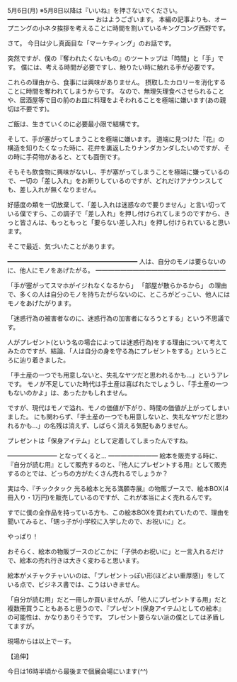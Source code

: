 5月6日(月) ※5月8日以降は『いいね』を押さないでください。
━━━━━━━━━━━━━━
おはようございます。
本編の記事よりも、オープニングの小ネタ挨拶を考えることに時間を割いているキングコング西野です。

さて。
今日は少し真面目な「マーケティング」のお話です。

突然ですが、僕の『奪われたくないもの』のツートップは「時間」と「手」です。
僕には、考える時間が必要ですし、触りたい時に触れる手が必要です。

これらの理由から、食事には興味がありません。
摂取したカロリーを消化することに時間を奪われてしまうからです。
なので、無理矢理食べさせられることや、居酒屋等で目の前のお皿に料理をよそわれることを極端に嫌います(あの親切は不要です)。

ご飯は、生きていくのに必要最小限で結構です。

そして、手が塞がってしまうことを極端に嫌います。
道端に見つけた『花』の構造を知りたくなった時に、花弁を裏返したりナンダカンダしたいのですが、その時に手荷物があると、とても面倒です。

そもそも飲食物に興味がないし、手が塞がってしまうことを極端に嫌っているので、一切の「差し入れ」をお断りしているのですが、どれだけアナウンスしても、差し入れが無くなりません。

好感度の類を一切放棄して、「差し入れは迷惑なので要りません」と言い切っている僕ですら、この調子で「差し入れ」を押し付けられてしまうのですから、きっと皆さんは、もっともっと「要らない差し入れ」を押し付けられていると思います。

そこで最近、気づいたことがあります。

━━━━━━━━━━━━━━━━━━━━━
人は、自分のモノは要らないのに、他人にモノをあげたがる。
━━━━━━━━━━━━━━━━━━━━━

「手が塞がってスマホがイジれなくなるから」
「部屋が散らかるから」
の理由で、多くの人は自分のモノを持ちたがらないのに、ところがどっこい、他人にはモノをあげたがります。

「迷惑行為の被害者なのに、迷惑行為の加害者になろうとする」という不思議です。

人がプレゼント(という名の場合によっては迷惑行為)をする理由について考えてみたのですが、結論、「人は自分の身を守る為にプレゼントをする」というところに辿り着きました。

「手土産の一つでも用意しないと、失礼なヤツだと思われるかも…」というアレです。
モノが不足していた時代は手土産は喜ばれたでしょうし、「手土産の一つもないのかよ」は、あったかもしれません。

ですが、現代はモノで溢れ、モノの価値が下がり、時間の価値が上がってしまいました。
にも関わらず、「手土産の一つでも用意しないと、失礼なヤツだと思われるかも…」の名残は消えず、しばらく消える気配もありません。

プレゼントは「保身アイテム」として定着してしまったんですね。

━━━━━━━━
となってくると…
━━━━━━━━
絵本を販売する時に、『自分が読む用』として販売するのと、『他人にプレゼントする用』として販売するのとでは、どっちの方がたくさん売れるでしょうか？

実は今、『チックタック 光る絵本と光る満願寺展』の物販ブースで、絵本BOX(4冊入り・1万円)を販売しているのですが、これが本当によく売れるんです。

すでに僕の全作品を持っている方も、この絵本BOXを買われていたので、理由を聞いてみると、「甥っ子が小学校に入学したので、お祝いに」と。

やっぱり！

おそらく、絵本の物販ブースのどこかに「子供のお祝いに」と一言入れるだけで、絵本の売れ行きは大きく変わると思います。

絵本がメチャクチャいいのは、「プレゼントっぽい形(ほどよい重厚感)」をしている点で、ビジネス書では、こうはいきません。

「自分が読む用」だと一冊しか買いませんが、「他人にプレゼントする用」だと複数冊買うこともあると思うので、『プレゼント(保身アイテム)としての絵本』の可能性は、かなりありそうです。
プレゼント要らない派の僕としては矛盾してますが。

現場からは以上でーす。

【追伸】

今日は16時半頃から最後まで個展会場にいます(*^^*)
